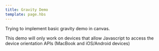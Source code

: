 ```yaml
---
title: Gravity Demo
template: page.hbs
---
```

<style>
#post section {
    text-align: center;
} #post .box.style3 {
    text-align: center;
} .kineticjs-content {
    border: 1px solid;
    display: inline-block;
    background: white;
}
</style>
Trying to implement basic gravity demo in canvas.

<div id="can"></div>
<div id="stat"></div>
<script src="https://d3lp1msu2r81bx.cloudfront.net/kjs/js/lib/kinetic-v5.0.1.min.js"></script>
<script type="text/javascript">
var round = function(num, digits) {
    return +(Math.round(num + "e+" + digits)  + "e-" + digits);
}
window.onload = function() {
    var sin = 0, cos = 1;
    var w = Math.min(500, (window.innerWidth - 2 * document.getElementById('can').offsetLeft));
    var h = Math.min(500, window.innerHeight);
    window.addEventListener("deviceorientation", function(e) {
        var angle = round(e.gamma * Math.PI/180, 3);
        sin = round(Math.sin(angle), 2);
        cos = round(Math.cos(angle), 2);
    });
    var stage = new Kinetic.Stage({
        container : 'can',
        width : w,
        height : h
    });
    var layer = new Kinetic.Layer();
    var ball = new Kinetic.Circle({
        x: w/2,
        y: h/2,
        radius: 10,
        fill: 'rgba(33, 33, 33, 0.9)',
        stroke: 'white',
        strokeWidth: 1
    });
    ball.setAttrs({
        'elasticity': 0.96
    });
    layer.add(ball);

    layer.draw();    
    stage.add(layer);
    var count = 0;

    var log = function(a, u, v, t, s) {
        if (count < 500) console.log(a, u, v, t, s);
        //document.getElementById('stat').innerHTML = [JSON.stringify(a), JSON.stringify(u), JSON.stringify(v), t, s] + "\n"
        count++;
    }


    var u = { x : 0, y : 0 }, g = 9.8, a = { x : 0, y : g };
    var v = u, s = u;

    var ifBounce = function() {
        if ((ball.getX() - ball.getRadius() < 0) || 
            (ball.getX() + ball.getRadius() > stage.getWidth()) || 
            (ball.getY() - ball.getRadius() < 0) || 
            (ball.getY() + ball.getRadius() > stage.getHeight())) {
            //log('hit'); return true;
        } else return false;
    }

    var anim = new Kinetic.Animation(function(frame) {
        a = {
            x : round(g * sin, 2),
            y : round(g * cos, 2)
        }
        var t = frame.timeDiff/100;
        u = v;
        v = {
            x : u.x + a.x * t,
            y : u.y + a.y * t
        }
        if (ball.getX() - ball.getRadius() < 0) {
            v.x = Math.abs(v.x * ball.getAttr('elasticity'));
            //log(a, u, v, t, s);
        }
        if (ball.getX() + ball.getRadius() > stage.getWidth()) {
            v.x = - Math.abs(v.x * ball.getAttr('elasticity'));
            //log(a, u, v, t, s);
        }
        if (ball.getY() - ball.getRadius() < 0) {
            v.y = Math.abs(v.y * ball.getAttr('elasticity'));
            //log(a, u, v, t, s);
        }
        if (ball.getY() + ball.getRadius() > stage.getHeight()) {
            v.y = - Math.abs(v.y * ball.getAttr('elasticity'));
            //log(a, u, v, t, s);
        }
        v = {
            x : round(v.x, 2),
            y : round(v.y, 2)
        }
        s = {
            x : Math.min(ball.getX() + u.x * t + 0.5 * a.x * t * t, stage.getWidth()),
            y : Math.min(ball.getY() + u.y * t + 0.5 * a.y * t * t, stage.getHeight())
        }
        //log('befor ', s, v, u.x * t + 0.5 * a.x * t * t, u.y * t + 0.5 * a.y * t * t);
        // limit the ball within the stage
        // if (s.x < 0 + ball.getRadius()) s.x = 0 + ball.getRadius();
        // if (s.y < 0 + ball.getRadius()) s.y = 0 + ball.getRadius();
        // if (s.x > stage.getWidth() - ball.getRadius()) s.x = stage.getWidth() - ball.getRadius();
        // if (s.y > stage.getHeight() - ball.getRadius()) s.y = stage.getHeight() - ball.getRadius();

        //log('after ', s, v);
        ifBounce();
        ball.setX(round(s.x, 2));
        ball.setY(round(s.y, 2));

        // if (frame.time % 5 == 0) console.log(a, u, v, t, s);

        // ball.setX(Math.min(round(s.x, 2), stage.getWidth() - ball.getRadius()));
        // ball.setY(Math.min(round(s.y, 2), stage.getHeight() - ball.getRadius()));
        //console.log(ball.getRadius(), ball.getX(), ball.getY())
    }, layer);

    anim.start();
}
</script>

This demo will only work on devices that allow Javascript to access the device orientation APIs (MacBook and iOS/Android devices)